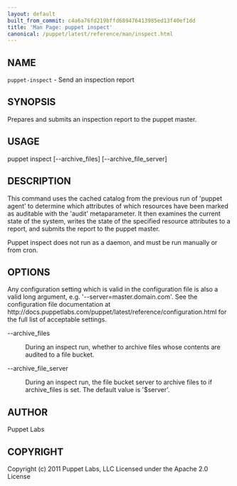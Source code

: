 ```yaml
---
layout: default
built_from_commit: c4a6a76fd219bffd689476413985ed13f40ef1dd
title: 'Man Page: puppet inspect'
canonical: /puppet/latest/reference/man/inspect.html
---
```


<div class='mp'>
<h2 id="NAME">NAME</h2>
<p class="man-name">
  <code>puppet-inspect</code> - <span class="man-whatis">Send an inspection report</span>
</p>

<h2 id="SYNOPSIS">SYNOPSIS</h2>

<p>Prepares and submits an inspection report to the puppet master.</p>

<h2 id="USAGE">USAGE</h2>

<p>puppet inspect [--archive_files] [--archive_file_server]</p>

<h2 id="DESCRIPTION">DESCRIPTION</h2>

<p>This command uses the cached catalog from the previous run of 'puppet
agent' to determine which attributes of which resources have been
marked as auditable with the 'audit' metaparameter. It then examines
the current state of the system, writes the state of the specified
resource attributes to a report, and submits the report to the puppet
master.</p>

<p>Puppet inspect does not run as a daemon, and must be run manually or
from cron.</p>

<h2 id="OPTIONS">OPTIONS</h2>

<p>Any configuration setting which is valid in the configuration file is
also a valid long argument, e.g. '--server=master.domain.com'. See the
configuration file documentation at
http://docs.puppetlabs.com/puppet/latest/reference/configuration.html for
the full list of acceptable settings.</p>

<dl>
<dt>--archive_files</dt><dd><p>During an inspect run, whether to archive files whose contents are audited to
a file bucket.</p></dd>
<dt>--archive_file_server</dt><dd><p>During an inspect run, the file bucket server to archive files to if
archive_files is set.  The default value is '$server'.</p></dd>
</dl>


<h2 id="AUTHOR">AUTHOR</h2>

<p>Puppet Labs</p>

<h2 id="COPYRIGHT">COPYRIGHT</h2>

<p>Copyright (c) 2011 Puppet Labs, LLC Licensed under the Apache 2.0 License</p>

</div>
